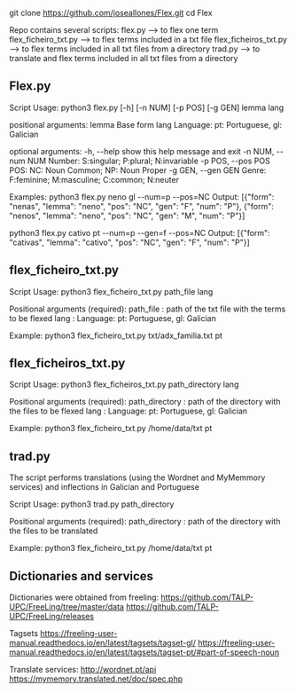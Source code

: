
git clone https://github.com/joseallones/Flex.git
cd Flex

Repo contains several scripts:
flex.py  --> to flex one term
flex_ficheiro_txt.py --> to flex terms included in a txt file
flex_ficheiros_txt.py --> to flex terms included in all txt files from a directory
trad.py --> to translate and flex terms included in all txt files from a directory

##  Flex.py

Script Usage:
python3 flex.py [-h] [-n NUM] [-p POS] [-g GEN] lemma lang

positional arguments:
 lemma              Base form
 lang  					Language: pt: Portuguese, gl: Galician

optional arguments:
  -h, --help         show this help message and exit
  -n NUM, --num NUM Number: S:singular; P:plural; N:invariable
  -p POS, --pos POS POS: NC: Noun Common; NP: Noun Proper
  -g GEN, --gen GEN Genre: F:feminine; M:masculine; C:common; N:neuter

Examples:
 python3 flex.py neno gl --num=p --pos=NC
Output: [{"form": "nenas", "lemma": "neno", "pos": "NC", "gen": "F", "num": "P"}, {"form": "nenos", "lemma": "neno", "pos": "NC", "gen": "M", "num": "P"}]

 python3 flex.py cativo pt --num=p --gen=f --pos=NC
Output: [{"form": "cativas", "lemma": "cativo", "pos": "NC", "gen": "F", "num": "P"}]

##  flex_ficheiro_txt.py

Script Usage:
python3 flex_ficheiro_txt.py path_file lang

Positional arguments (required):
path_file :   path of the txt file with the terms to be flexed
lang : Language: pt: Portuguese, gl: Galician

Example:
python3 flex_ficheiro_txt.py txt/adx_familia.txt pt


##  flex_ficheiros_txt.py

Script Usage:
python3 flex_ficheiros_txt.py path_directory lang

Positional arguments (required):
path_directory :   path of the directory with the files to be flexed
lang : Language: pt: Portuguese, gl: Galician

Example:
python3 flex_ficheiro_txt.py /home/data/txt pt


##  trad.py


The script performs translations (using the Wordnet and MyMemmory services) and inflections in Galician and Portuguese

Script Usage:
python3 trad.py path_directory

Positional arguments (required):
path_directory :   path of the directory with the files to be translated

Example:
python3 flex_ficheiro_txt.py /home/data/txt pt


## Dictionaries and services

Dictionaries were obtained from freeling:
https://github.com/TALP-UPC/FreeLing/tree/master/data
https://github.com/TALP-UPC/FreeLing/releases

Tagsets
https://freeling-user-manual.readthedocs.io/en/latest/tagsets/tagset-gl/
https://freeling-user-manual.readthedocs.io/en/latest/tagsets/tagset-pt/#part-of-speech-noun

Translate services:
http://wordnet.pt/api
https://mymemory.translated.net/doc/spec.php
